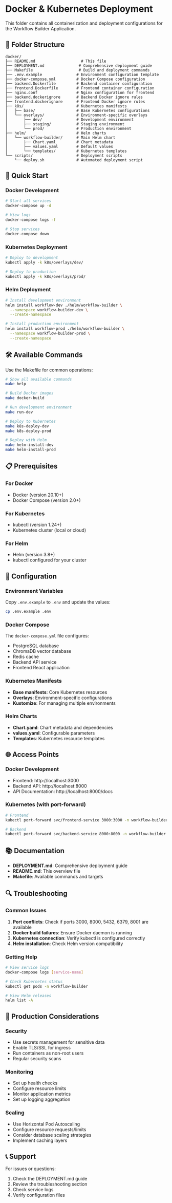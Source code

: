 # Docker & Kubernetes Deployment

This folder contains all containerization and deployment configurations for the Workflow Builder Application.

## 📁 Folder Structure

```
docker/
├── README.md                    # This file
├── DEPLOYMENT.md               # Comprehensive deployment guide
├── Makefile                    # Build and deployment commands
├── .env.example               # Environment configuration template
├── docker-compose.yml         # Docker Compose configuration
├── backend.Dockerfile         # Backend container configuration
├── frontend.Dockerfile        # Frontend container configuration
├── nginx.conf                 # Nginx configuration for frontend
├── backend.dockerignore       # Backend Docker ignore rules
├── frontend.dockerignore      # Frontend Docker ignore rules
├── k8s/                       # Kubernetes manifests
│   ├── base/                  # Base Kubernetes configurations
│   └── overlays/              # Environment-specific overlays
│       ├── dev/               # Development environment
│       ├── staging/           # Staging environment
│       └── prod/              # Production environment
├── helm/                      # Helm charts
│   └── workflow-builder/      # Main Helm chart
│       ├── Chart.yaml         # Chart metadata
│       ├── values.yaml        # Default values
│       └── templates/         # Kubernetes templates
└── scripts/                   # Deployment scripts
    └── deploy.sh              # Automated deployment script
```

## 🚀 Quick Start

### Docker Development
```bash
# Start all services
docker-compose up -d

# View logs
docker-compose logs -f

# Stop services
docker-compose down
```

### Kubernetes Deployment
```bash
# Deploy to development
kubectl apply -k k8s/overlays/dev/

# Deploy to production
kubectl apply -k k8s/overlays/prod/
```

### Helm Deployment
```bash
# Install development environment
helm install workflow-dev ./helm/workflow-builder \
  --namespace workflow-builder-dev \
  --create-namespace

# Install production environment
helm install workflow-prod ./helm/workflow-builder \
  --namespace workflow-builder-prod \
  --create-namespace
```

## 🛠️ Available Commands

Use the Makefile for common operations:

```bash
# Show all available commands
make help

# Build Docker images
make docker-build

# Run development environment
make run-dev

# Deploy to Kubernetes
make k8s-deploy-dev
make k8s-deploy-prod

# Deploy with Helm
make helm-install-dev
make helm-install-prod
```

## 📋 Prerequisites

### For Docker
- Docker (version 20.10+)
- Docker Compose (version 2.0+)

### For Kubernetes
- kubectl (version 1.24+)
- Kubernetes cluster (local or cloud)

### For Helm
- Helm (version 3.8+)
- kubectl configured for your cluster

## 🔧 Configuration

### Environment Variables
Copy `.env.example` to `.env` and update the values:

```bash
cp .env.example .env
```

### Docker Compose
The `docker-compose.yml` file configures:
- PostgreSQL database
- ChromaDB vector database
- Redis cache
- Backend API service
- Frontend React application

### Kubernetes Manifests
- **Base manifests**: Core Kubernetes resources
- **Overlays**: Environment-specific configurations
- **Kustomize**: For managing multiple environments

### Helm Charts
- **Chart.yaml**: Chart metadata and dependencies
- **values.yaml**: Configurable parameters
- **Templates**: Kubernetes resource templates

## 🌐 Access Points

### Docker Development
- Frontend: http://localhost:3000
- Backend API: http://localhost:8000
- API Documentation: http://localhost:8000/docs

### Kubernetes (with port-forward)
```bash
# Frontend
kubectl port-forward svc/frontend-service 3000:3000 -n workflow-builder

# Backend
kubectl port-forward svc/backend-service 8000:8000 -n workflow-builder
```

## 📚 Documentation

- **DEPLOYMENT.md**: Comprehensive deployment guide
- **README.md**: This overview file
- **Makefile**: Available commands and targets

## 🔍 Troubleshooting

### Common Issues

1. **Port conflicts**: Check if ports 3000, 8000, 5432, 6379, 8001 are available
2. **Docker build failures**: Ensure Docker daemon is running
3. **Kubernetes connection**: Verify kubectl is configured correctly
4. **Helm installation**: Check Helm version compatibility

### Getting Help

```bash
# View service logs
docker-compose logs [service-name]

# Check Kubernetes status
kubectl get pods -n workflow-builder

# View Helm releases
helm list -A
```

## 🚀 Production Considerations

### Security
- Use secrets management for sensitive data
- Enable TLS/SSL for ingress
- Run containers as non-root users
- Regular security scans

### Monitoring
- Set up health checks
- Configure resource limits
- Monitor application metrics
- Set up logging aggregation

### Scaling
- Use Horizontal Pod Autoscaling
- Configure resource requests/limits
- Consider database scaling strategies
- Implement caching layers

## 📞 Support

For issues or questions:
1. Check the DEPLOYMENT.md guide
2. Review the troubleshooting section
3. Check service logs
4. Verify configuration files